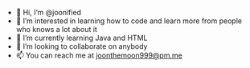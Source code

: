 - 👋 Hi, I’m @joonified
- 👀 I’m interested in learning how to code and learn more from people who knows a lot about it
- 🌱 I’m currently learning Java and HTML
- 💞️ I’m looking to collaborate on anybody
- 📫 You can reach me at joonthemoon999@pm.me

<!---
joonified/joonified is a ✨ special ✨ repository because its `README.md` (this file) appears on your GitHub profile.
You can click the Preview link to take a look at your changes.
--->
